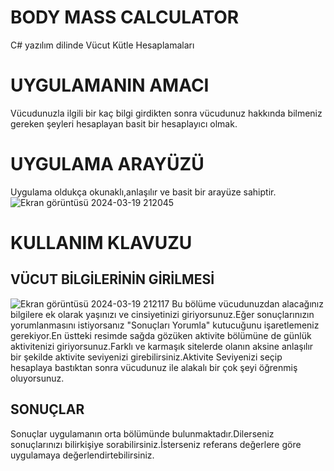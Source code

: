 # BODY MASS CALCULATOR
C# yazılım dilinde Vücut Kütle Hesaplamaları
# UYGULAMANIN AMACI
Vücudunuzla ilgili bir kaç bilgi girdikten sonra vücudunuz hakkında bilmeniz gereken şeyleri hesaplayan basit bir hesaplayıcı olmak.
# UYGULAMA ARAYÜZÜ
Uygulama oldukça okunaklı,anlaşılır ve basit bir arayüze sahiptir.
![Ekran görüntüsü 2024-03-19 212045](https://github.com/BeratBircan34/bodymasscalculator/assets/150560164/a32f7cb7-8817-4a4b-9d02-c1b8339f7843)
# KULLANIM KLAVUZU
## VÜCUT BİLGİLERİNİN GİRİLMESİ
![Ekran görüntüsü 2024-03-19 212117](https://github.com/BeratBircan34/bodymasscalculator/assets/150560164/e2c44092-2547-45f5-b889-5ddffce9831d)
Bu bölüme vücudunuzdan alacağınız bilgilere ek olarak yaşınızı ve cinsiyetinizi giriyorsunuz.Eğer sonuçlarınızın yorumlanmasını istiyorsanız "Sonuçları Yorumla" kutucuğunu işaretlemeniz gerekiyor.En üstteki resimde sağda gözüken aktivite bölümüne de günlük aktivitenizi giriyorsunuz.Farklı ve karmaşık sitelerde olanın aksine anlaşılır bir şekilde aktivite seviyenizi girebilirsiniz.Aktivite Seviyenizi seçip hesaplaya bastıktan sonra vücudunuz ile alakalı bir çok şeyi öğrenmiş oluyorsunuz.
## SONUÇLAR
Sonuçlar uygulamanın orta bölümünde bulunmaktadır.Dilerseniz sonuçlarınızı bilirkişiye sorabilirsiniz.İsterseniz referans değerlere göre uygulamaya değerlendirtebilirsiniz.
